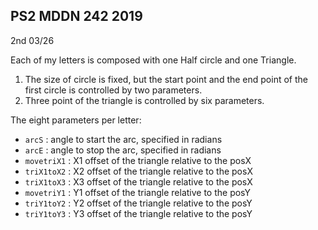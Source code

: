 ## PS2 MDDN 242 2019

2nd 03/26

Each of my letters is composed with one Half circle and one Triangle. 
1) The size of circle is fixed, but the start point and the end point of the first circle is controlled by two parameters. 
2) Three point of the triangle is controlled by six parameters.

The eight parameters per letter:
  * `arcS` : angle to start the arc, specified in radians
  * `arcE` : angle to stop the arc, specified in radians
  * `movetriX1` : X1 offset of the triangle relative to the posX
  * `triX1toX2` : X2 offset of the triangle relative to the posX
  * `triX1toX3` : X3 offset of the triangle relative to the posX
  * `movetriY1` : Y1 offset of the triangle relative to the posY
  * `triY1toY2` : Y2 offset of the triangle relative to the posY
  * `triY1toY3` : Y3 offset of the triangle relative to the posY

